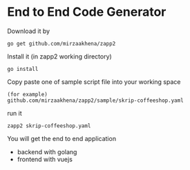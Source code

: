# End to End Code Generator

Download it by 
```
go get github.com/mirzaakhena/zapp2
```

Install it (in zapp2 working directory)
```
go install
```

Copy paste one of sample script file into your working space 
```
(for example)
github.com/mirzaakhena/zapp2/sample/skrip-coffeeshop.yaml
```

run it
```
zapp2 skrip-coffeeshop.yaml
```

You will get the end to end application 
- backend with golang
- frontend with vuejs



